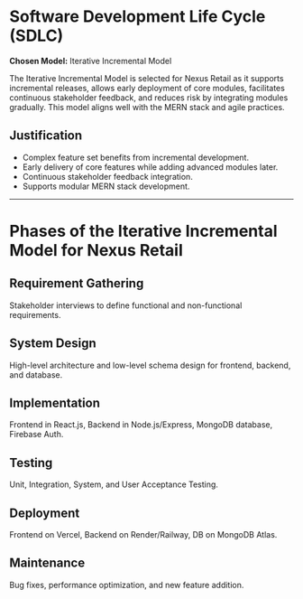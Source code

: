 # Software Development Life Cycle (SDLC)

**Chosen Model:** Iterative Incremental Model  

The Iterative Incremental Model is selected for Nexus Retail as it supports incremental releases, allows early deployment of core modules, facilitates continuous stakeholder feedback, and reduces risk by integrating modules gradually. This model aligns well with the MERN stack and agile practices.

## Justification
- Complex feature set benefits from incremental development.
- Early delivery of core features while adding advanced modules later.
- Continuous stakeholder feedback integration.
- Supports modular MERN stack development.

---

# Phases of the Iterative Incremental Model for Nexus Retail

## Requirement Gathering
Stakeholder interviews to define functional and non-functional requirements.

## System Design
High-level architecture and low-level schema design for frontend, backend, and database.

## Implementation
Frontend in React.js, Backend in Node.js/Express, MongoDB database, Firebase Auth.

## Testing
Unit, Integration, System, and User Acceptance Testing.

## Deployment
Frontend on Vercel, Backend on Render/Railway, DB on MongoDB Atlas.

## Maintenance
Bug fixes, performance optimization, and new feature addition.
